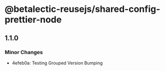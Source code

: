 # @betalectic-reusejs/shared-config-prettier-node

## 1.1.0

### Minor Changes

- 4efeb0a: Testing Grouped Version Bumping
